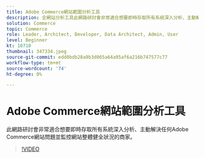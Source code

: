 ```yaml
---
title: Adobe Commerce網站範圍分析工具
description: 全網站分析工具此網路研討會非常適合想要即時存取所有系統深入分析、主動解決任何Adobe Commerce網站問題並監控整體網站健全狀況的商家。
solution: Commerce
topic: Commerce
role: Leader, Architect, Developer, Data Architect, Admin, User
level: Beginner
kt: 10710
thumbnail: 347334.jpeg
source-git-commit: edd0bdb28a9b3d065a64a95af6a216b747577c77
workflow-type: tm+mt
source-wordcount: '74'
ht-degree: 0%

---
```


# Adobe Commerce網站範圍分析工具

此網路研討會非常適合想要即時存取所有系統深入分析、主動解決任何Adobe Commerce網站問題並監控網站整體健全狀況的商家。

>[!VIDEO](https://video.tv.adobe.com/v/347334/?quality=12&learn=on)
